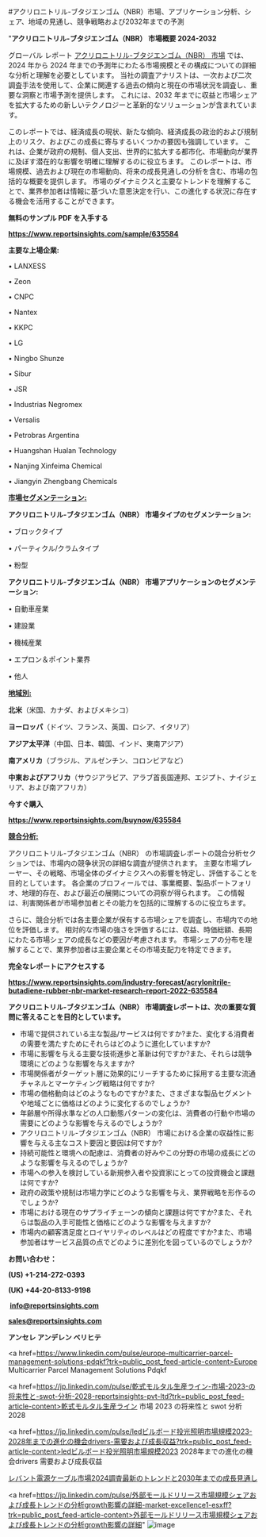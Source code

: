#アクリロニトリル-ブタジエンゴム（NBR）市場、アプリケーション分析、シェア、地域の見通し、競争戦略および2032年までの予測

"<strong>アクリロニトリル-ブタジエンゴム（NBR） 市場概要 2024-2032</strong>

グローバル レポート <a href=https://www.reportsinsights.com/sample/635584>アクリロニトリル-ブタジエンゴム（NBR） 市場</a> では、2024 年から 2024 年までの予測年にわたる市場規模とその構成についての詳細な分析と理解を必要としています。 当社の調査アナリストは、一次および二次調査手法を使用して、企業に関連する過去の傾向と現在の市場状況を調査し、重要な洞察と市場予測を提供します。 これには、2032 年までに収益と市場シェアを拡大​​するための新しいテクノロジーと革新的なソリューションが含まれています。

このレポートでは、経済成長の現状、新たな傾向、経済成長の政治的および規制上のリスク、およびこの成長に寄与するいくつかの要因も強調しています。 これは、企業が政府の規制、個人支出、世界的に拡大する都市化、市場動向が業界に及ぼす潜在的な影響を明確に理解するのに役立ちます。 このレポートは、市場規模、過去および現在の市場動向、将来の成長見通しの分析を含む、市場の包括的な概要を提供します。 市場のダイナミクスと主要なトレンドを理解することで、業界参加者は情報に基づいた意思決定を行い、この進化する状況に存在する機会を活用することができます。

<strong><b>無料のサンプル PDF を入手する</b></strong>

<a href=https://www.reportsinsights.com/sample/635584><strong><u>https://www.reportsinsights.com/sample/635584</u></strong></a>

<strong>主要な上場企業:</strong>

• LANXESS

• Zeon

• CNPC

• Nantex

• KKPC

• LG

• Ningbo Shunze

• Sibur

• JSR

• Industrias Negromex

• Versalis

• Petrobras Argentina

• Huangshan Hualan Technology

• Nanjing Xinfeima Chemical

• Jiangyin Zhengbang Chemicals

<strong><u>市場セグメンテーション</u></strong><strong><u>:</u></strong>

<strong>アクリロニトリル-ブタジエンゴム（NBR） 市場タイプのセグメンテーション:</strong>

• ブロックタイプ

• パーティクル/クラムタイプ

• 粉型

<strong>アクリロニトリル-ブタジエンゴム（NBR） 市場アプリケーションのセグメンテーション:</strong>

• 自動車産業

• 建設業

• 機械産業

• エプロン＆ポイント業界

• 他人

<strong><u>地域別</u></strong><strong><u>:</u></strong>

<strong>北米</strong>（米国、カナダ、およびメキシコ）

<strong>ヨーロッパ</strong>（ドイツ、フランス、英国、ロシア、イタリア）

<strong>アジア太平洋</strong>（中国、日本、韓国、インド、東南アジア）

<strong>南アメリカ</strong>（ブラジル、アルゼンチン、コロンビアなど）

<strong>中東およびアフリカ</strong>（サウジアラビア、アラブ首長国連邦、エジプト、ナイジェリア、および南アフリカ）

<strong>今すぐ購入</strong>

<a href=https://www.reportsinsights.com/buynow/635584><strong><u>https://www.reportsinsights.com/buynow/635584</u></strong></a>

<strong><u>競合分析:</u></strong>

アクリロニトリル-ブタジエンゴム（NBR） の市場調査レポートの競合分析セクションでは、市場内の競争状況の詳細な調査が提供されます。 主要な市場プレーヤー、その戦略、市場全体のダイナミクスへの影響を特定し、評価することを目的としています。 各企業のプロフィールでは、事業概要、製品ポートフォリオ、地理的存在、および最近の展開についての洞察が得られます。 この情報は、利害関係者が市場参加者とその能力を包括的に理解するのに役立ちます。

さらに、競合分析では各主要企業が保有する市場シェアを調査し、市場内での地位を評価します。 相対的な市場の強さを評価するには、収益、時価総額、長期にわたる市場シェアの成長などの要因が考慮されます。 市場シェアの分布を理解することで、業界参加者は主要企業とその市場支配力を特定できます。

<strong>完全なレポートにアクセスする</strong>

<a href=https://www.reportsinsights.com/industry-forecast/acrylonitrile-butadiene-rubber-nbr-market-research-report-2022-635584><strong><u><b>https://www.reportsinsights.com/industry-forecast/acrylonitrile-butadiene-rubber-nbr-market-research-report-2022-635584</b></u></strong></a>

<strong><b>アクリロニトリル-ブタジエンゴム（NBR） 市場調査レポートは、次の重要な質問に答えることを目的としています。</b></strong>
<ul>
  <li>市場で提供されている主な製品/サービスは何ですか?また、変化する消費者の需要を満たすためにそれらはどのように進化していますか?</li>
  <li>市場に影響を与える主要な技術進歩と革新は何ですか?また、それらは競争環境にどのような影響を与えますか?</li>
  <li>市場関係者がターゲット層に効果的にリーチするために採用する主要な流通チャネルとマーケティング戦略は何ですか?</li>
  <li>市場の価格動向はどのようなものですか?また、さまざまな製品セグメントや地域ごとに価格はどのように変化するのでしょうか?</li>
  <li>年齢層や所得水準などの人口動態パターンの変化は、消費者の行動や市場の需要にどのような影響を与えるのでしょうか?</li>
  <li>アクリロニトリル-ブタジエンゴム（NBR） 市場における企業の収益性に影響を与える主なコスト要因と要因は何ですか?</li>
  <li>持続可能性と環境への配慮は、消費者の好みやこの分野の市場の成長にどのような影響を与えるのでしょうか?</li>
  <li>市場への参入を検討している新規参入者や投資家にとっての投資機会と課題は何ですか?</li>
  <li>政府の政策や規制は市場力学にどのような影響を与え、業界戦略を形作るのでしょうか?</li>
  <li>市場における現在のサプライチェーンの傾向と課題は何ですか?また、それらは製品の入手可能性と価格にどのような影響を与えますか?</li>
  <li>市場内の顧客満足度とロイヤリティのレベルはどの程度ですか?また、市場参加者はサービス品質の点でどのように差別化を図っているのでしょうか?</li>
</ul>
<strong>お問い合わせ：</strong>

<strong>(US) +1-214-272-0393</strong>

<strong>(UK) +44-20-8133-9198</strong>

<strong> </strong><a href=info@reportsinsights.com><strong><u>info@reportsinsights.com</u></strong></a>

<a href=sales@reportsinsights.com><strong><u>sales@reportsinsights.com</u></strong></a>

<strong>アンセレ アンデレン ベリヒテ</strong>

<a href=https://www.linkedin.com/pulse/europe-multicarrier-parcel-management-solutions-pdqkf?trk=public_post_feed-article-content>Europe Multicarrier Parcel Management Solutions Pdqkf</a>

<a href=https://jp.linkedin.com/pulse/乾式モルタル生産ライン-市場-2023-の将来性と-swot-分析-2028-reportsinsights-pvt-ltd?trk=public_post_feed-article-content>乾式モルタル生産ライン 市場 2023 の将来性と swot 分析 2028</a>

<a href=https://jp.linkedin.com/pulse/ledビルボード投光照明市場規模2023-2028年までの進化の機会drivers-需要および成長収益?trk=public_post_feed-article-content>ledビルボード投光照明市場規模2023 2028年までの進化の機会drivers 需要および成長収益</a>

<a href=https://www.linkedin.com/pulse/レバント電源ケーブル市場2024調査最新のトレンドと2030年までの成長見通し-reports-insights-expert/>レバント電源ケーブル市場2024調査最新のトレンドと2030年までの成長見通し</a>

<a href=https://jp.linkedin.com/pulse/外部モールドリリース市場規模シェアおよび成長トレンドの分析growth影響の詳細-market-excellence1-esxff?trk=public_post_feed-article-content>外部モールドリリース市場規模シェアおよび成長トレンドの分析growth影響の詳細</a>"
![image](https://github.com/aanak123/RIMarketer1/assets/158471119/a6d349f4-f061-4272-84d8-160ff2a51ed3)
